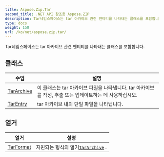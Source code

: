 ```yaml
---
title: Aspose.Zip.Tar
second_title: .NET API 참조용 Aspose.ZIP
description: Tar네임스페이스는 tar 아카이브 관련 엔티티를 나타내는 클래스를 포함합니다.
type: docs
weight: 150
url: /ko/net/aspose.zip.tar/
---
```

Tar네임스페이스는 tar 아카이브 관련 엔티티를 나타내는 클래스를 포함합니다.

## 클래스

| 수업 | 설명 |
| --- | --- |
| [TarArchive](./tararchive/) | 이 클래스는 tar 아카이브 파일을 나타냅니다. tar 아카이브를 작성, 추출 또는 업데이트하는 데 사용하십시오. |
| [TarEntry](./tarentry/) | tar 아카이브 내의 단일 파일을 나타냅니다. |
## 열거

| 열거 | 설명 |
| --- | --- |
| [TarFormat](./tarformat/) | 지원되는 형식의 열거[`TarArchive`](../aspose.zip.tar/tararchive/) . |


